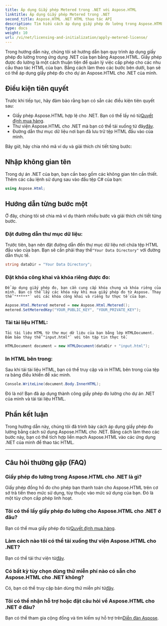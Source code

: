 ```yaml
---
title: Áp dụng Giấy phép Metered trong .NET với Aspose.HTML
linktitle: Áp dụng Giấy phép Metered trong .NET
second_title: Aspose.HTML .NET HTML thao tác API
description: Tìm hiểu cách áp dụng giấy phép đo lường trong Aspose.HTML cho .NET. Quản lý nhu cầu thao tác HTML của bạn một cách hiệu quả. Bắt đầu ngay bây giờ!
type: docs
weight: 10
url: /vi/net/licensing-and-initialization/apply-metered-license/
---
```

Trong hướng dẫn này, chúng tôi sẽ hướng dẫn bạn quy trình áp dụng giấy phép đo lường trong ứng dụng .NET của bạn bằng Aspose.HTML. Giấy phép được đo lường là một cách thuận tiện để quản lý việc cấp phép cho các nhu cầu thao tác HTML của bạn. Bằng cách làm theo các bước bên dưới, bạn sẽ có thể áp dụng giấy phép đo cho dự án Aspose.HTML cho .NET của mình.

## Điều kiện tiên quyết

Trước khi tiếp tục, hãy đảm bảo rằng bạn có sẵn các điều kiện tiên quyết sau:

-  Giấy phép Aspose.HTML hợp lệ cho .NET. Bạn có thể lấy nó từ[Quyết định mua hàng](https://purchase.aspose.com/buy).
-  Thư viện Aspose.HTML cho .NET mà bạn có thể tải xuống từ đây[đây](https://releases.aspose.com/html/net/).
- Đường dẫn thư mục dữ liệu nơi bạn đã lưu trữ tệp HTML đầu vào của mình.

Bây giờ, hãy chia nhỏ mã ví dụ và giải thích chi tiết từng bước:

## Nhập không gian tên

Trong dự án .NET của bạn, bạn cần bao gồm các không gian tên cần thiết. Thêm các câu lệnh sử dụng sau vào đầu tệp C# của bạn:

```csharp
using Aspose.Html;
```

## Hướng dẫn từng bước một

Ở đây, chúng tôi sẽ chia mã ví dụ thành nhiều bước và giải thích chi tiết từng bước.

### Đặt đường dẫn thư mục dữ liệu:

   Trước tiên, bạn nên đặt đường dẫn đến thư mục dữ liệu nơi chứa tệp HTML đầu vào của bạn. Bạn sẽ cần phải thay thế`"Your Data Directory"` với đường dẫn thực tế.

   ```csharp
   string dataDir = "Your Data Directory";
   ```

### Đặt khóa công khai và khóa riêng được đo:

    Để áp dụng giấy phép đo, bạn cần cung cấp khóa chung và khóa riêng của mình. Bạn có thể lấy các khóa này khi mua giấy phép đo từ Aspose. Thay thế`"*****"` với các khóa công khai và riêng tư thực tế của bạn.

   ```csharp
   Aspose.Html.Metered metered = new Aspose.Html.Metered();
   metered.SetMeteredKey("YOUR_PUBLIC_KEY", "YOUR_PRIVATE_KEY");
   ```

### Tải tài liệu HTML:

    Tải tài liệu HTML từ thư mục dữ liệu của bạn bằng lớp HTMLDocument. Đảm bảo thay thế`"input.html"` với tên tập tin thực tế.

   ```csharp
   HTMLDocument document = new HTMLDocument(dataDir + "input.html");
   ```

### In HTML bên trong:

   Sau khi tải tài liệu HTML, bạn có thể truy cập và in HTML bên trong của tệp ra bảng điều khiển để xác minh.

   ```csharp
   Console.WriteLine(document.Body.InnerHTML);
   ```

Đó là nó! Bạn đã áp dụng thành công giấy phép đo lường cho dự án .NET của mình và tải tài liệu HTML.

## Phần kết luận

Trong hướng dẫn này, chúng tôi đã trình bày cách áp dụng giấy phép đo lường bằng cách sử dụng Aspose.HTML cho .NET. Bằng cách làm theo các bước này, bạn có thể tích hợp liền mạch Aspose.HTML vào các ứng dụng .NET của mình để thao tác HTML.

---

## Câu hỏi thường gặp (FAQ)

### Giấy phép đo lường trong Aspose.HTML cho .NET là gì?
Giấy phép đồng hồ đo cho phép bạn thanh toán cho Aspose.HTML trên cơ sở trả tiền theo mức sử dụng, tùy thuộc vào mức sử dụng của bạn. Đó là một tùy chọn cấp phép linh hoạt.

### Tôi có thể lấy giấy phép đo lường cho Aspose.HTML cho .NET ở đâu?
 Bạn có thể mua giấy phép đo từ[Quyết định mua hàng](https://purchase.aspose.com/buy).

### Làm cách nào tôi có thể tải xuống thư viện Aspose.HTML cho .NET?
 Bạn có thể tải thư viện từ[đây](https://releases.aspose.com/html/net/).

### Có bất kỳ tùy chọn dùng thử miễn phí nào có sẵn cho Aspose.HTML cho .NET không?
 Có, bạn có thể truy cập bản dùng thử miễn phí từ[đây](https://releases.aspose.com/).

### Tôi có thể nhận hỗ trợ hoặc đặt câu hỏi về Aspose.HTML cho .NET ở đâu?
 Bạn có thể tham gia cộng đồng và tìm kiếm sự hỗ trợ trên[Diễn đàn Aspose](https://forum.aspose.com/).
